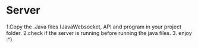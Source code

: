 # Server

1.Copy the .Java files (JavaWebsocket, API and program in your project folder.
2.check if the server is running before running the java files.
3. enjoy :^)
